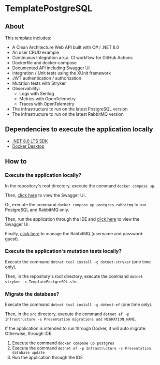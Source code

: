 # TemplatePostgreSQL

## About

This template includes:

- A Clean Architecture Web API built with C# / .NET 8.0
- An user CRUD example
- Continuous Integration a.k.a. CI workflow for GitHub Actions
- Dockerfile and docker-compose
- Documented API including Swagger UI
- Integration / Unit tests using the XUnit framework
- JWT authentication / authorization
- Mutation tests with Stryker
- Observability:
    - Logs with Serilog
    - Metrics with OpenTelemetry
    - Traces with OpenTelemetry
- The infrastructure to run on the latest PostgreSQL version
- The infrastructure to run on the latest RabbitMQ version

## Dependencies to execute the application locally

- [.NET 8.0 LTS SDK](https://dotnet.microsoft.com/download/dotnet/8.0)
- [Docker Desktop](https://www.docker.com/products/docker-desktop)

## How to

### Execute the application locally?

In the repository's root directory, execute the command `docker compose up`.

Then, [click here](http://localhost:5001/swagger/index.html) to view the Swagger UI.

Or, execute the command `docker compose up postgres rabbitmq` to run PostgreSQL and RabbitMQ only.

Then, run the application through the IDE and [click here](https://localhost:5001/swagger/index.html) to view the Swagger UI.

Finally, [click here](http://localhost:15672) to manage the RabbitMQ (username and password: guest).

### Execute the application's mutation tests locally?

Execute the command `dotnet tool install -g dotnet-stryker` (one time only).

Then, in the repository's root directory, execute the command `dotnet stryker -s TemplatePostgreSQL.sln`.

### Migrate the database?

Execute the command `dotnet tool install -g dotnet-ef` (one time only).

Then, in the `src` directory, execute the command `dotnet ef -p Infrastructure -s Presentation migrations add MIGRATION_NAME`.

If the application is intended to run through Docker, it will auto migrate. Otherwise, through IDE:

1. Execute the command `docker compose up postgres`
2. Execute the command `dotnet ef -p Infrastructure -s Presentation database update`
3. Run the application through the IDE
